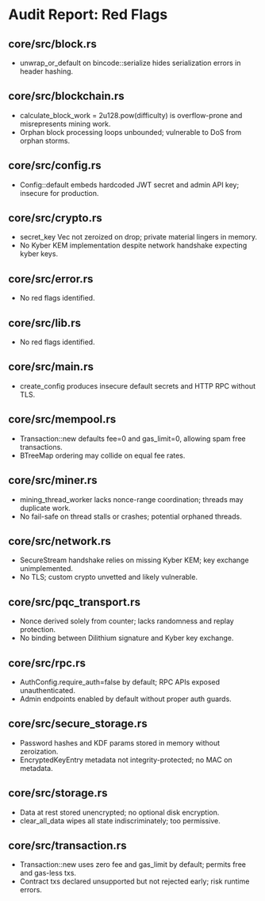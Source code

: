 # Audit Report: Red Flags

## core/src/block.rs
- unwrap_or_default on bincode::serialize hides serialization errors in header hashing.

## core/src/blockchain.rs
- calculate_block_work = 2u128.pow(difficulty) is overflow-prone and misrepresents mining work.
- Orphan block processing loops unbounded; vulnerable to DoS from orphan storms.

## core/src/config.rs
- Config::default embeds hardcoded JWT secret and admin API key; insecure for production.

## core/src/crypto.rs
- secret_key Vec<u8> not zeroized on drop; private material lingers in memory.
- No Kyber KEM implementation despite network handshake expecting kyber keys.

## core/src/error.rs
- No red flags identified.

## core/src/lib.rs
- No red flags identified.

## core/src/main.rs
- create_config produces insecure default secrets and HTTP RPC without TLS.

## core/src/mempool.rs
- Transaction::new defaults fee=0 and gas_limit=0, allowing spam free transactions.
- BTreeMap<TransactionPriority> ordering may collide on equal fee rates.

## core/src/miner.rs
- mining_thread_worker lacks nonce-range coordination; threads may duplicate work.
- No fail-safe on thread stalls or crashes; potential orphaned threads.

## core/src/network.rs
- SecureStream handshake relies on missing Kyber KEM; key exchange unimplemented.
- No TLS; custom crypto unvetted and likely vulnerable.

## core/src/pqc_transport.rs
- Nonce derived solely from counter; lacks randomness and replay protection.
- No binding between Dilithium signature and Kyber key exchange.

## core/src/rpc.rs
- AuthConfig.require_auth=false by default; RPC APIs exposed unauthenticated.
- Admin endpoints enabled by default without proper auth guards.

## core/src/secure_storage.rs
- Password hashes and KDF params stored in memory without zeroization.
- EncryptedKeyEntry metadata not integrity-protected; no MAC on metadata.

## core/src/storage.rs
- Data at rest stored unencrypted; no optional disk encryption.
- clear_all_data wipes all state indiscriminately; too permissive.

## core/src/transaction.rs
- Transaction::new uses zero fee and gas_limit by default; permits free and gas-less txs.
- Contract txs declared unsupported but not rejected early; risk runtime errors. 
